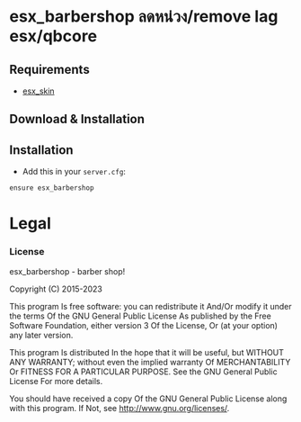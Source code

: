# esx_barbershop ลดหน่วง/remove lag esx/qbcore

## Requirements
- [esx_skin](https://github.com/esx-legacy/esx_skin)

## Download & Installation

## Installation
- Add this in your `server.cfg`:

```
ensure esx_barbershop
```

# Legal
### License

esx_barbershop - barber shop!

Copyright (C) 2015-2023 

This program Is free software: you can redistribute it And/Or modify it under the terms Of the GNU General Public License As published by the Free Software Foundation, either version 3 Of the License, Or (at your option) any later version.

This program Is distributed In the hope that it will be useful, but WITHOUT ANY WARRANTY; without even the implied warranty Of MERCHANTABILITY Or FITNESS FOR A PARTICULAR PURPOSE. See the GNU General Public License For more details.

You should have received a copy Of the GNU General Public License along with this program. If Not, see http://www.gnu.org/licenses/.
